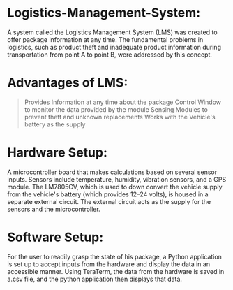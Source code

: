# Logistics-Management-System:
A system called the Logistics Management System (LMS) was created to offer package information at any time. The fundamental problems in logistics, such as product theft and inadequate product information during transportation from point A to point B, were addressed by this concept. 
 
# Advantages of LMS:
> Provides Information at any time about the package
> Control Window to monitor the data provided by the module
> Sensing Modules to prevent theft and unknown replacements
> Works with the Vehicle's battery as the supply

# Hardware Setup:
A microcontroller board that makes calculations based on several sensor inputs. Sensors include temperature, humidity, vibration sensors, and a GPS module.
The LM7805CV, which is used to down convert the vehicle supply from the vehicle's battery (which provides 12–24 volts), is housed in a separate external circuit. The external circuit acts as the supply for the sensors and the microcontroller.

# Software Setup:
For the user to readily grasp the state of his package, a Python application is set up to accept inputs from the hardware and display the data in an accessible manner. Using TeraTerm, the data from the hardware is saved in a.csv file, and the python application then displays that data. 
